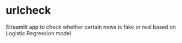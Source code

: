 # urlcheck
Streamlit app to check whether certain news is fake or real based on Logistic Regression model
